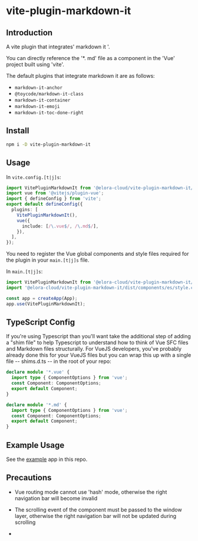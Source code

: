 # vite-plugin-markdown-it

## Introduction
A vite plugin that integrates' markdown it '.

You can directly reference the '*. md' file as a component in the 'Vue' project built using 'vite'.

The default plugins that integrate markdown it are as follows:

* `markdown-it-anchor`
* `@toycode/markdown-it-class`
* `markdown-it-container`
* `markdown-it-emoji`
* `markdown-it-toc-done-right`

## Install

```bash
npm i -D vite-plugin-markdown-it
```

## Usage

In `vite.config.[t|j]s`:

```ts
import VitePluginMarkdownIt from '@elora-cloud/vite-plugin-markdown-it/core';
import vue from '@vitejs/plugin-vue';
import { defineConfig } from 'vite';
export default defineConfig({
  plugins: [
    VitePluginMarkdownIt(),
    vue({
      include: [/\.vue$/, /\.md$/],
    }),
  ],
});
```

You need to register the Vue global components and style files required for the plugin in your `main.[t|j]s` file.

In `main.[t|j]s`:

```ts
import VitePluginMarkdownIt from '@elora-cloud/vite-plugin-markdown-it/components';
import '@elora-cloud/vite-plugin-markdown-it/dist/components/es/style.css';

const app = createApp(App);
app.use(VitePluginMarkdownIt);
```

## TypeScript Config

If you're using Typescript than you'll want take the additional step of adding a "shim file" to help Typescript to understand how to think of Vue SFC files and Markdown files structurally. For VueJS developers, you've probably already done this for your VueJS files but you can wrap this up with a single file -- shims.d.ts -- in the root of your repo:

```ts
declare module '*.vue' {
  import type { ComponentOptions } from 'vue';
  const Component: ComponentOptions;
  export default Component;
}

declare module '*.md' {
  import type { ComponentOptions } from 'vue';
  const Component: ComponentOptions;
  export default Component;
}
```

## Example Usage

See the [example](./example) app in this repo.

## Precautions

* Vue routing mode cannot use 'hash' mode, otherwise the right navigation bar will become invalid

* The scrolling event of the component must be passed to the window layer, otherwise the right navigation bar will not be updated during scrolling
*

